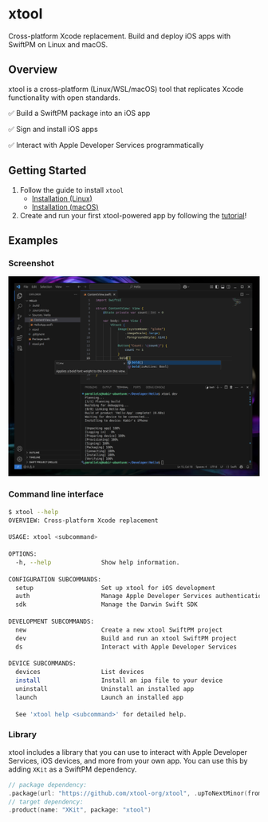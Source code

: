 # xtool

Cross-platform Xcode replacement. Build and deploy iOS apps with SwiftPM on Linux and macOS.

## Overview

xtool is a cross-platform (Linux/WSL/macOS) tool that replicates Xcode functionality with open standards.

✅ Build a SwiftPM package into an iOS app

✅ Sign and install iOS apps

✅ Interact with Apple Developer Services programmatically

## Getting Started

1. Follow the guide to install `xtool`
    - [Installation (Linux)](#)
    - [Installation (macOS)](#)
2. Create and run your first xtool-powered app by following the [tutorial](#)!

## Examples

### Screenshot

![A screenshot of xtool being invoked from VSCode](Sources/XTool/Documentation.docc/Resources/Cover.png)

### Command line interface

```bash
$ xtool --help
OVERVIEW: Cross-platform Xcode replacement

USAGE: xtool <subcommand>

OPTIONS:
  -h, --help              Show help information.

CONFIGURATION SUBCOMMANDS:
  setup                   Set up xtool for iOS development
  auth                    Manage Apple Developer Services authentication
  sdk                     Manage the Darwin Swift SDK

DEVELOPMENT SUBCOMMANDS:
  new                     Create a new xtool SwiftPM project
  dev                     Build and run an xtool SwiftPM project
  ds                      Interact with Apple Developer Services

DEVICE SUBCOMMANDS:
  devices                 List devices
  install                 Install an ipa file to your device
  uninstall               Uninstall an installed app
  launch                  Launch an installed app

  See 'xtool help <subcommand>' for detailed help.
```

### Library

xtool includes a library that you can use to interact with Apple Developer Services, iOS devices, and more from your own app. You can use this by adding `XKit` as a SwiftPM dependency.

```swift
// package dependency:
.package(url: "https://github.com/xtool-org/xtool", .upToNextMinor(from: "1.2.0"))
// target dependency:
.product(name: "XKit", package: "xtool")
```
